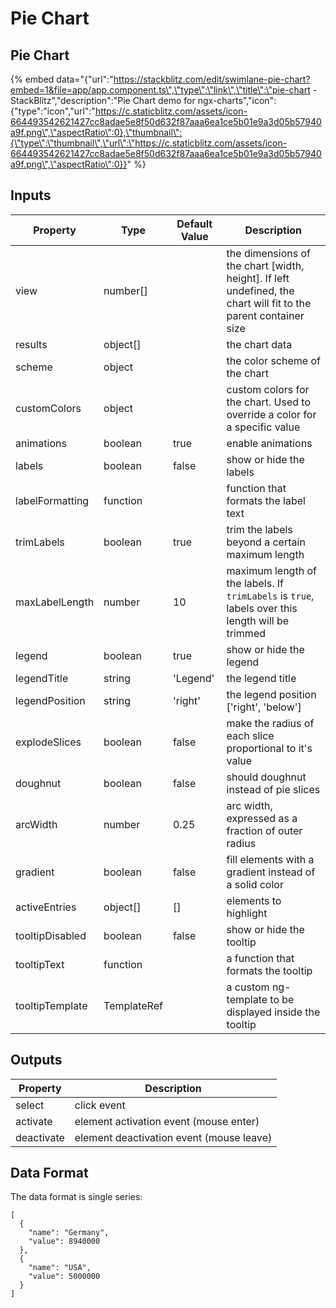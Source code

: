 # Pie Chart

## Pie Chart

{% embed data="{\"url\":\"https://stackblitz.com/edit/swimlane-pie-chart?embed=1&file=app/app.component.ts\",\"type\":\"link\",\"title\":\"pie-chart - StackBlitz\",\"description\":\"Pie Chart demo for ngx-charts\",\"icon\":{\"type\":\"icon\",\"url\":\"https://c.staticblitz.com/assets/icon-664493542621427cc8adae5e8f50d632f87aaa6ea1ce5b01e9a3d05b57940a9f.png\",\"aspectRatio\":0},\"thumbnail\":{\"type\":\"thumbnail\",\"url\":\"https://c.staticblitz.com/assets/icon-664493542621427cc8adae5e8f50d632f87aaa6ea1ce5b01e9a3d05b57940a9f.png\",\"aspectRatio\":0}}" %}

## Inputs

| Property        | Type        | Default Value | Description                                                                                                       |
| --------------- | ----------- | ------------- | ----------------------------------------------------------------------------------------------------------------- |
| view            | number\[\]  |               | the dimensions of the chart \[width, height\]. If left undefined, the chart will fit to the parent container size |
| results         | object\[\]  |               | the chart data                                                                                                    |
| scheme          | object      |               | the color scheme of the chart                                                                                     |
| customColors    | object      |               | custom colors for the chart. Used to override a color for a specific value                                        |
| animations      | boolean     | true          | enable animations                                                                                                 |
| labels          | boolean     | false         | show or hide the labels                                                                                           |
| labelFormatting | function    |               | function that formats the label text                                                                              |
| trimLabels      | boolean     | true          | trim the labels beyond a certain maximum length                                                                   |
| maxLabelLength  | number      | 10            | maximum length of the labels. If `trimLabels` is `true`, labels over this length will be trimmed                  |
| legend          | boolean     | true         | show or hide the legend                                                                                           |
| legendTitle     | string      | 'Legend'      | the legend title                                                                                                  |
| legendPosition  | string      | 'right'       | the legend position ['right', 'below']                                                                            |
| explodeSlices   | boolean     | false         | make the radius of each slice proportional to it's value                                                          |
| doughnut        | boolean     | false         | should doughnut instead of pie slices                                                                             |
| arcWidth        | number      | 0.25          | arc width, expressed as a fraction of outer radius                                                                |
| gradient        | boolean     | false         | fill elements with a gradient instead of a solid color                                                            |
| activeEntries   | object\[\]  | \[\]          | elements to highlight                                                                                             |
| tooltipDisabled | boolean     | false         | show or hide the tooltip                                                                                          |
| tooltipText     | function    |               | a function that formats the tooltip                                                                               |
| tooltipTemplate | TemplateRef |               | a custom ng-template to be displayed inside the tooltip                                                           |

## Outputs

| Property   | Description                                |
| ---------- | ------------------------------------------ |
| select     | click event                                |
| activate   | element activation event \(mouse enter\)   |
| deactivate | element deactivation event \(mouse leave\) |

## Data Format

The data format is single series:

```text
[
  {
    "name": "Germany",
    "value": 8940000
  },
  {
    "name": "USA",
    "value": 5000000
  }
]
```
